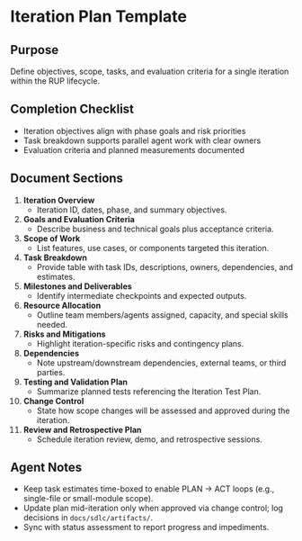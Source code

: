 # Iteration Plan Template

## Purpose
Define objectives, scope, tasks, and evaluation criteria for a single iteration within the RUP lifecycle.

## Completion Checklist
- Iteration objectives align with phase goals and risk priorities
- Task breakdown supports parallel agent work with clear owners
- Evaluation criteria and planned measurements documented

## Document Sections
1. **Iteration Overview**
   - Iteration ID, dates, phase, and summary objectives.
2. **Goals and Evaluation Criteria**
   - Describe business and technical goals plus acceptance criteria.
3. **Scope of Work**
   - List features, use cases, or components targeted this iteration.
4. **Task Breakdown**
   - Provide table with task IDs, descriptions, owners, dependencies, and estimates.
5. **Milestones and Deliverables**
   - Identify intermediate checkpoints and expected outputs.
6. **Resource Allocation**
   - Outline team members/agents assigned, capacity, and special skills needed.
7. **Risks and Mitigations**
   - Highlight iteration-specific risks and contingency plans.
8. **Dependencies**
   - Note upstream/downstream dependencies, external teams, or third parties.
9. **Testing and Validation Plan**
   - Summarize planned tests referencing the Iteration Test Plan.
10. **Change Control**
    - State how scope changes will be assessed and approved during the iteration.
11. **Review and Retrospective Plan**
    - Schedule iteration review, demo, and retrospective sessions.

## Agent Notes
- Keep task estimates time-boxed to enable PLAN → ACT loops (e.g., single-file or small-module scope).
- Update plan mid-iteration only when approved via change control; log decisions in `docs/sdlc/artifacts/`.
- Sync with status assessment to report progress and impediments.
